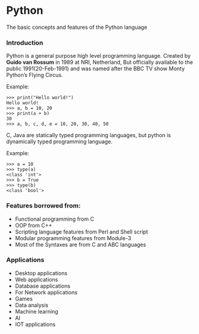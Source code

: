 # Python
The basic concepts and features of the Python language

### Introduction
Python is a general purpose high level programming language. Created by **Guido van Rossum** in 1989 at NRI, Netherland, But officially available to the public 1991(20-Feb-1991) and was named after the BBC TV show Monty Python’s Flying Circus.

Example:
``` 
>>> print("Hello world!")
Hello world!
>>> a, b = 10, 20
>>> print(a + b)
30
>>> a, b, c, d, e = 10, 20, 30, 40, 50
```
 C, Java are statically typed programming languages, but python is dynamically typed programming language.
 
 Example:
```
>>> a = 10
>>> type(a)
<class 'int'>
>>> b = True
>>> type(b)
<class 'bool'>
```

### Features borrowed from:
- Functional programming from C
- OOP from C++
- Scripting language features from Perl and Shell script
- Modular programming features from Module-3
- Most of the Syntaxes are from C and ABC languages

### Applications
- Desktop applications
- Web applications
- Database applications
- For Network applications
- Games
- Data analysis
- Machine learning
- AI
- IOT applications

